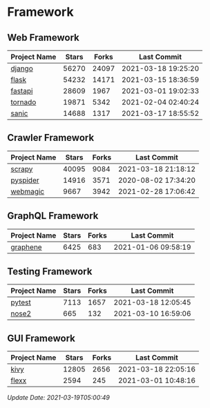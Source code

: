 # Framework

## Web Framework
| Project Name | Stars | Forks | Last Commit |
| ------------ | ----- | ----- | ----------- |
| [django](https://github.com/django/django) | 56270 | 24097 | 2021-03-18 19:25:20 |
| [flask](https://github.com/pallets/flask) | 54232 | 14171 | 2021-03-15 18:36:59 |
| [fastapi](https://github.com/tiangolo/fastapi) | 28609 | 1967 | 2021-03-01 19:02:33 |
| [tornado](https://github.com/tornadoweb/tornado) | 19871 | 5342 | 2021-02-04 02:40:24 |
| [sanic](https://github.com/sanic-org/sanic) | 14688 | 1317 | 2021-03-17 18:55:52 |

## Crawler Framework
| Project Name | Stars | Forks | Last Commit |
| ------------ | ----- | ----- | ----------- |
| [scrapy](https://github.com/scrapy/scrapy) | 40095 | 9084 | 2021-03-18 21:18:12 |
| [pyspider](https://github.com/binux/pyspider) | 14916 | 3571 | 2020-08-02 17:34:20 |
| [webmagic](https://github.com/code4craft/webmagic) | 9667 | 3942 | 2021-02-28 17:06:42 |

## GraphQL Framework
| Project Name | Stars | Forks | Last Commit |
| ------------ | ----- | ----- | ----------- |
| [graphene](https://github.com/graphql-python/graphene) | 6425 | 683 | 2021-01-06 09:58:19 |

## Testing Framework
| Project Name | Stars | Forks | Last Commit |
| ------------ | ----- | ----- | ----------- |
| [pytest](https://github.com/pytest-dev/pytest) | 7113 | 1657 | 2021-03-18 12:05:45 |
| [nose2](https://github.com/nose-devs/nose2) | 665 | 132 | 2021-03-10 16:59:06 |

## GUI Framework
| Project Name | Stars | Forks | Last Commit |
| ------------ | ----- | ----- | ----------- |
| [kivy](https://github.com/kivy/kivy) | 12805 | 2656 | 2021-03-18 22:05:16 |
| [flexx](https://github.com/flexxui/flexx) | 2594 | 245 | 2021-03-01 10:48:16 |

*Update Date: 2021-03-19T05:00:49*